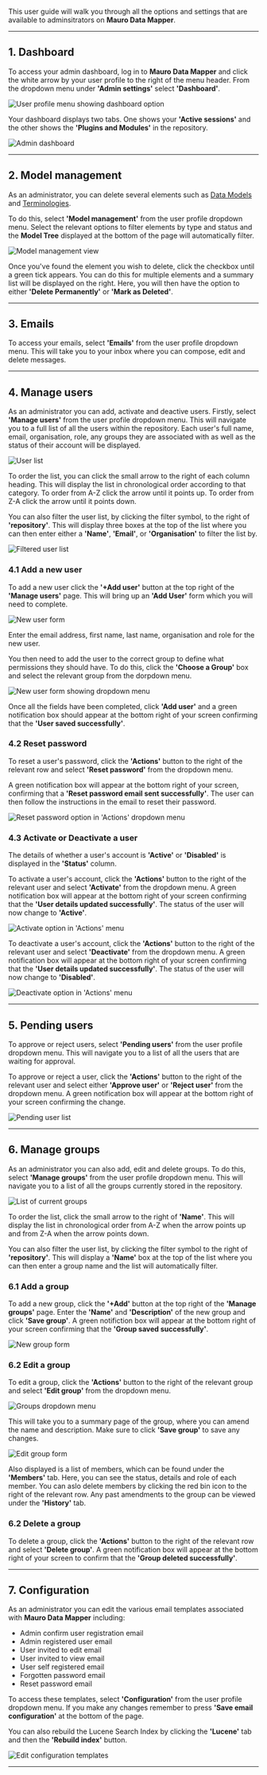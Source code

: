This user guide will walk you through all the options and settings that are available to adminsitrators on **Mauro Data Mapper**.

---
## 1. Dashboard

To access your admin dashboard, log in to **Mauro Data Mapper** and click the white arrow by your user profile to the right of the menu header. From the dropdown menu under **'Admin settings'** select **'Dashboard'**.

![User profile menu showing dashboard option](user-profile-menu-dashboard.png)

Your dashboard displays two tabs. One shows your **'Active sessions'** and the other shows the **'Plugins and Modules'** in the repository. 

![Admin dashboard](admin-dashboard.png)

--- 

## 2. Model management

As an administrator, you can delete several elements such as [Data Models](../../glossary/data-model/data-model.md) and [Terminologies](../../glossary/terminology-data-type/terminology-data-type.md). 

To do this, select **'Model management'** from the user profile dropdown menu. Select the relevant options to filter elements by type and status and the **Model Tree** displayed at the bottom of the page will automatically filter. 

![Model management view](model-management.png)

Once you've found the element you wish to delete, click the checkbox until a green tick appears. You can do this for multiple elements and a summary list will be displayed on the right. Here, you will then have the option to either **'Delete Permanently'** or **'Mark as Deleted'**.

---

## 3. Emails

To access your emails, select **'Emails'** from the user profile dropdown menu. This will take you to your inbox where you can compose, edit and delete messages. 

---

## <a name="manage-users"></a>4. Manage users 

As an administrator you can add, activate and deactive users. Firstly, select **'Manage users'** from the user profile dropdown menu. This will navigate you to a full list of all the users within the repository. Each user's full name, email, organisation, role, any groups they are associated with as well as the status of their account will be displayed. 

![User list](manage-users-list.png)

To order the list, you can click the small arrow to the right of each column heading. This will display the list in chronological order according to that category. To order from A-Z click the arrow until it points up. To order from Z-A click the arrow until it points down.

You can also filter the user list, by clicking the filter symbol, to the right of **'repository'**. This will display three boxes at the top of the list where you can then enter either a **'Name'**, **'Email'**, or **'Organisation'** to filter the list by.

![Filtered user list](filtered-user-list.png)

### 4.1 Add a new user

To add a new user click the **'+Add user'** button at the top right of the **'Manage users'** page. This will bring up an **'Add User'** form which you will need to complete. 

![New user form](new-user-form.png)

Enter the email address, first name, last name, organisation and role for the new user. 

You then need to add the user to the correct group to define what permissions they should have. To do this, click the **'Choose a Group'** box and select the relevant group from the dorpdown menu. 

![New user form showing dropdown menu](new-user-form-dropdown-menu.png)

Once all the fields have been completed, click **'Add user'** and a green notification box should appear at the bottom right of your screen confirming that the **'User saved successfully'**. 


### 4.2 Reset password

To reset a user's password, click the **'Actions'** button to the right of the relevant row and select **'Reset password'** from the dropdown menu. 

A green notification box will appear at the bottom right of your screen, confirming that a **'Reset password email sent successfully'**. The user can then follow the instructions in the email to reset their password. 

![Reset password option in 'Actions' dropdown menu](reset-password.png)

### 4.3 Activate or Deactivate a user

The details of whether a user's account is **'Active'** or **'Disabled'** is displayed in the **'Status'** column.

To activate a user's account, click the **'Actions'** button to the right of the relevant user and select **'Activate'** from the dropdown menu. A green notification box will appear at the bottom right of your screen confirming that the **'User details updated successfully'**. The status of the user will now change to **'Active'**. 

![Activate option in 'Actions' menu](activate-user.png)

To deactivate a user's account, click the **'Actions'** button to the right of the relevant user and select **'Deactivate'** from the dropdown menu. A green notification box will appear at the bottom right of your screen confirming that the **'User details updated successfully'**. The status of the user will now change to **'Disabled'**. 

![Deactivate option in 'Actions' menu](deactivate-user.png)

---

## 5. Pending users

To approve or reject users, select **'Pending users'** from the user profile dropdown menu. This will navigate you to a list of all the users that are waiting for approval. 

To approve or reject a user, click the **'Actions'** button to the right of the relevant user and select either **'Approve user'** or **'Reject user'** from the dropdown menu. A green notification box will appear at the bottom right of your screen confirming the change. 

![Pending user list](pending-user.png)

---

## 6. Manage groups

As an administrator you can also add, edit and delete groups. To do this, select **'Manage groups'** from the user profile dropdown menu. This will navigate you to a list of all the groups currently stored in the repository.

![List of current groups](groups-list.png)

To order the list, click the small arrow to the right of **'Name'**. This will display the list in chronological order from A-Z when the arrow points up and from Z-A when the arrow points down.

You can also filter the user list, by clicking the filter symbol to the right of **'repository'**. This will display a **'Name'** box at the top of the list where you can then enter a group name and the list will automatically filter.

### 6.1 Add a group

To add a new group, click the **'+Add'** button at the top right of the **'Manage groups'** page. Enter the **'Name'** and **'Description'** of the new group and click **'Save group'**. A green notifiction box will appear at the bottom right of your screen confirming that the **'Group saved successfully'**. 

![New group form](new-group-form.png)

### 6.2 Edit a group

To edit a group, click the **'Actions'** button to the right of the relevant group and select **'Edit group'** from the dropdown menu.

![Groups dropdown menu](groups-actions-menu.png)

This will take you to a summary page of the group, where you can amend the name and description. Make sure to click **'Save group'** to save any changes.

![Edit group form](edit-group-form.png)

Also displayed is a list of members, which can be found under the **'Members'** tab. Here, you can see the status, details and role of each member. You can aslo delete members by clicking the red bin icon to the right of the relevant row. Any past amendments to the group can be viewed under the **'History'** tab.

### 6.2 Delete a group

To delete a group, click the **'Actions'** button to the right of the relevant row and select **'Delete group'**. A green notification box will appear at the bottom right of your screen to confirm that the **'Group deleted successfully'**.

---

## 7. Configuration

As an administrator you can edit the various email templates associated with **Mauro Data Mapper** including:

* Admin confirm user registration email
* Admin registered user email
* User invited to edit email
* User invited to view email
* User self registered email
* Forgotten password email
* Reset password email

To access these templates, select **'Configuration'** from the user profile dropdown menu. If you make any changes remember to press **'Save email configuration'** at the bottom of the page. 

You can also rebuild the Lucene Search Index by clicking the **'Lucene'** tab and then the **'Rebuild index'** button. 

![Edit configuration templates](configuration-form.png)

---
